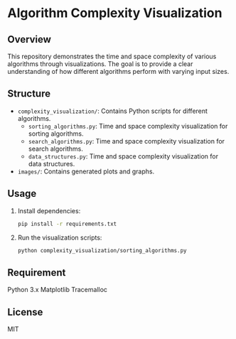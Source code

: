 # Algorithm Complexity Visualization

## Overview
This repository demonstrates the time and space complexity of various algorithms through visualizations. The goal is to provide a clear understanding of how different algorithms perform with varying input sizes.

## Structure
- `complexity_visualization/`: Contains Python scripts for different algorithms.
  - `sorting_algorithms.py`: Time and space complexity visualization for sorting algorithms.
  - `search_algorithms.py`: Time and space complexity visualization for search algorithms.
  - `data_structures.py`: Time and space complexity visualization for data structures.
- `images/`: Contains generated plots and graphs.

## Usage
1. Install dependencies:
   ```bash
   pip install -r requirements.txt
2. Run the visualization scripts:
   ```bash
   python complexity_visualization/sorting_algorithms.py
   
## Requirement
Python 3.x
Matplotlib
Tracemalloc

## License
MIT
